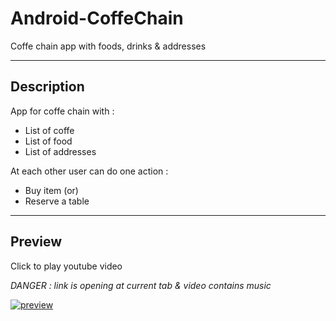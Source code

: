 # Android-CoffeChain

Coffe chain app with foods, drinks &amp; addresses

----

## Description

App for coffe chain with :

- List of coffe
- List of food
- List of addresses

At each other user can do one action : 

- Buy item (or)
- Reserve a table

----

## Preview

Click to play youtube video

_DANGER : link is opening at current tab & video contains music_

[![preview](http://img.youtube.com/vi/3p9TaTaHV4Q/0.jpg)](http://www.youtube.com/watch?v=3p9TaTaHV4Q "https://raw.githubusercontent.com/andybeardness/Android-CoffeChain/main/imgs/preview.jpg")

